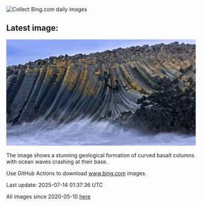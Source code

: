 ![Collect Bing.com daily images](https://github.com/counter2015/bing-daily-images/workflows/Collect%20Bing.com%20daily%20images/badge.svg)
## Latest image:
![](images/BasaltColumns.jpg)

The image shows a stunning geological formation of curved basalt columns with ocean waves crashing at their base.

Use GitHub Actions to download www.bing.com images.

Last update: 2025-07-14 01:37:36 UTC

All images since 2020-05-10 [here](https://github.com/counter2015/bing-daily-images/tree/master/images)
